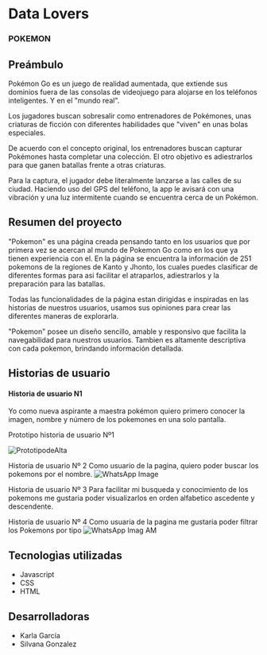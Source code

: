 # Data Lovers

### POKEMON

## Preámbulo

Pokémon Go es un juego de realidad aumentada, que extiende sus dominios fuera de las consolas de videojuego para alojarse en los teléfonos inteligentes. Y en el "mundo real".

Los jugadores buscan sobresalir como entrenadores de Pokémones, unas criaturas de ficción con diferentes habilidades que "viven" en unas bolas especiales.

De acuerdo con el concepto original, los entrenadores buscan capturar Pokémones hasta completar una colección. El otro objetivo es adiestrarlos para que ganen batallas frente a otras criaturas.

Para la captura, el jugador debe literalmente lanzarse a las calles de su ciudad. Haciendo uso del GPS del teléfono, la app le avisará con una vibración y una luz intermitente cuando se encuentra cerca de un Pokémon.



## Resumen del proyecto
"Pokemon" es una página creada pensando tanto en los usuarios que por primera vez se acercan al mundo de Pokemon Go como en los que ya tienen experiencia con el.
En la página se encuentra la información de 251 pokemons de la regiones de Kanto y Jhonto, los cuales puedes clasificar de diferentes formas para asi facilitar el atraparlos, adiestrarlos y la preparación para las batallas.

Todas las funcionalidades de la página estan dirigidas e inspiradas en las historias de nuestros usuarios, usamos sus opiniones para crear las diferentes maneras de explorarla.

"Pokemon" posee un diseño sencillo, amable y responsivo que facilita la navegabilidad  para nuestros usuarios.
Tambien es altamente descriptiva con cada pokemon, brindando información detallada.

## Historias de usuario
#### Historia de usuario N1
Yo como nueva aspirante a maestra pokémon quiero primero conocer la imagen, nombre y número de los pokemones en una solo pantalla.

Prototipo historia de usuario Nº1

![PrototipodeAlta](https://user-images.githubusercontent.com/105952350/202507961-d639633e-b414-408c-ad2e-e21da1d3a6de.png)

Historia de usuario Nº 2
Como usuario de la pagina, quiero poder buscar los pokemons por el nombre.
![WhatsApp Image](https://user-images.githubusercontent.com/105952350/202508896-ad4354e2-6d83-4601-8389-ef622c1345fe.jpeg)

Historia de usuario Nº 3
Para facilitar mi busqueda y conocimiento de los pokemons me gustaria poder visualizarlos en orden alfabetico ascedente y descendente.

Historia de usuario Nº 4
Como usuaria de la pagina me gustaria poder filtrar los Pokemons por tipo
![WhatsApp Imag AM](https://user-images.githubusercontent.com/105952350/202508965-bed3357a-c125-4ed7-bd9b-a41a0540be2b.jpeg)

## Tecnologìas utilizadas
- Javascript
- CSS
- HTML

## Desarrolladoras

- Karla García
- Silvana Gonzalez
